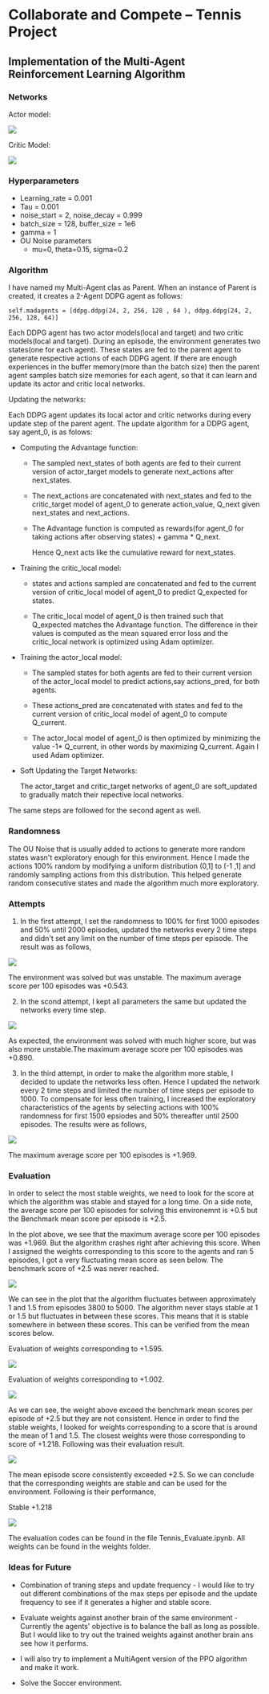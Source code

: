 # Collaborate and Compete – Tennis Project

## Implementation of the Multi-Agent Reinforcement Learning Algorithm


### Networks

Actor model:

![](images/actor_model.PNG)

Critic Model:

![](images/critic_model.PNG)



### Hyperparameters

- Learning_rate = 0.001
- Tau = 0.001
- noise_start = 2, noise_decay = 0.999
- batch_size = 128, buffer_size = 1e6
- gamma = 1
- OU Noise parameters
  - mu=0, theta=0.15, sigma=0.2 


### Algorithm

I have named my Multi-Agent clas as Parent. When an instance of Parent is created, it creates a 2-Agent DDPG agent as follows:
```
self.madagents = [ddpg.ddpg(24, 2, 256, 128 , 64 ), ddpg.ddpg(24, 2, 256, 128, 64)]

```
Each DDPG agent has two actor models(local and target) and two critic models(local and target). During an episode, the environment generates two states(one for each agent). These states are fed to the parent agent to generate respective actions of each DDPG agent.
If there are enough experiences in the buffer memory(more than the batch size) then the parent agent samples batch size memories for each agent, so that it can learn and update its actor and critic local networks.

Updating the networks:


Each DDPG agent updates its local actor and critic networks during every update step of the parent agent. The update algorithm for a DDPG agent, say agent_0, is as folows:
- Computing the Advantage function:
  - The sampled next_states of both agents are fed to their current version of actor_target models to generate next_actions after
    next_states.
  - The next_actions are concatenated with next_states and fed to the critic_target model of agent_0 to generate action_value, Q_next       given next_states and next_actions.
  - The Advantage function is computed as rewards(for agent_0 for taking actions after observing states) + gamma * Q_next.
  
    Hence Q_next acts like the cumulative reward for next_states.
   
- Training the critic_local model:
  - states and actions sampled are concatenated and fed to the current version of critic_local model of agent_0 to predict Q_expected       for states.
  
  - The critic_local model of agent_0 is then trained such that Q_expected matches the Advantage function. The difference in their           values is computed as the mean squared error loss and the critic_local network is optimized using Adam optimizer.
    
- Training the actor_local model:
  - The sampled states for both agents are fed to their current version of the actor_local model to predict actions,say actions_pred,       for both agents.
  
  - These actions_pred are concatenated with states and fed to the current version of critic_local model of agent_0 to compute               Q_current.
  
  - The actor_local model of agent_0 is then optimized by minimizing the value -1* Q_current, in other words by maximizing Q_current.       Again I used Adam optimizer.
    
- Soft Updating the Target Networks:

  The actor_target and critic_target networks of agent_0 are soft_updated to gradually match their repective local networks.
  
The same steps are followed for the second agent as well.

### Randomness

The OU Noise that is usually added to actions to generate more random states wasn't exploratory enough for this environment. Hence I made the actions 100% random by modifying a uniform distribution (0,1] to (-1 ,1] and randomly sampling actions from this distribution. This helped generate random consecutive states and made the algorithm much more exploratory.


### Attempts

1. In the first attempt, I set the randomness to 100% for first 1000 episodes and 50% until 2000 episodes, updated the networks every 2 time steps and didn't set any limit on the number of time steps per episode. The result was as follows,

![](images/first.JPG)

The environment was solved but was unstable. The maximum average score per 100 episodes was +0.543.

2. In the scond attempt, I kept all parameters the same but updated the networks every time step. 

![](images/second.JPG)

As expected, the environment was solved with much higher score, but was also more unstable.The maximum average score per 100 episodes was +0.890.

3. In the third attempt, in order to make the algorithm more stable, I decided to update the networks less often. Hence I updated the network every 2 time steps and limited the number of time steps per episode to 1000. To compensate for less often training, I increased the exploratory characteristics of the agents by selecting actions with 100% randomness for first 1500 epsiodes and 50% thereafter until 2500 episodes. The results were as follows,

![](images/third.JPG)

The maximum average score per 100 episodes is +1.969.

### Evaluation

In order to select the most stable weights, we need to look for the score at which the algorithm was stable and stayed for a long time.
On a side note, the average score per 100 episodes for solving this environemnt is +0.5 but the Benchmark mean score per episode is +2.5. 

In the plot above, we see that the maximum average score per 100 episodes was +1.969. But the algorithm crashes right after achieving this score. When I assigned the weights corresponding to this score to the agents and ran 5 episodes, I got a very fluctuating mean score as seen below. The benchmark score of +2.5 was never reached.

![](images/1.969.PNG)

We can see in the plot that the algorithm fluctuates between approximately 1 and 1.5 from episodes 3800 to 5000. The algorithm never stays stable at 1 or 1.5 but fluctuates in between these scores. This means that it is stable somewhere in between these scores. This can be verified from the mean scores below.

Evaluation of weights corresponding to +1.595.

![](images/1.595.PNG)

Evaluation of weights corresponding to +1.002.

![](images/1.002.PNG)

As we can see, the weight above exceed the benchmark mean scores per episode of +2.5 but they are not consistent.
Hence in order to find the stable weights, I looked for weights corresponding to a score that is around the mean of 1 and 1.5. The closest weights were those corresponding to score of +1.218. Following was their evaluation result.

![](images/1.218.PNG)

The mean episode score consistently exceeded +2.5. So we can conclude that the corresponding weights are stable and can be used for the environment. Following is their performance,

Stable +1.218

![](gifs/1.218.gif)


The evaluation codes can be found in the file Tennis_Evaluate.ipynb. All weights can be found in the weights folder.


### Ideas for Future

- Combination of traning steps and update frequency - I would like to try out different combinations of the max steps per episode and     the update frequency to see if it generates a higher and stable score.

- Evaluate weights against another brain of the same environment - Currently the agents' objective is to balance the ball as long as       possible. But I would like to try out the trained weights against another brain ans see how it performs.

- I will also try to implement a MultiAgent version of the PPO algorithm and make it work.

- Solve the Soccer environment.




























